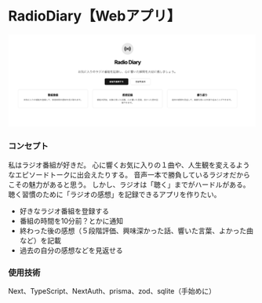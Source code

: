 # RadioDiary【Webアプリ】

![フロントイメージ](https://raw.githubusercontent.com/newstage75/MY-DEV-IDEAS/refs/heads/main/RadioDiary/%E3%83%95%E3%83%AD%E3%83%B3%E3%83%88%E3%82%A4%E3%83%A1%E3%83%BC%E3%82%B8.png)

### コンセプト
私はラジオ番組が好きだ。
心に響くお気に入りの１曲や、人生観を変えるようなエピソードトークに出会えたりする。
音声一本で勝負しているラジオだからこその魅力があると思う。
しかし、ラジオは「聴く」までがハードルがある。
聴く習慣のために「ラジオの感想」を記録できるアプリを作りたい。

- 好きなラジオ番組を登録する
- 番組の時間を10分前？とかに通知
- 終わった後の感想（５段階評価、興味深かった話、響いた言葉、よかった曲など）を記載
- 過去の自分の感想などを見返せる

### 使用技術
Next、TypeScript、NextAuth、prisma、zod、sqlite（手始めに）